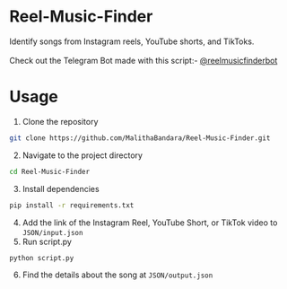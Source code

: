 # Reel-Music-Finder
Identify songs from Instagram reels, YouTube shorts, and TikToks.
<br><br>
Check out the Telegram Bot made with this script:- [@reelmusicfinderbot](https://t.me/reelmusicfinderbot)

# Usage
1. Clone the repository
```bash
git clone https://github.com/MalithaBandara/Reel-Music-Finder.git
```
2. Navigate to the project directory
```bash
cd Reel-Music-Finder
```
3. Install dependencies
```bash
pip install -r requirements.txt
```
4. Add the link of the Instagram Reel, YouTube Short, or TikTok video to `JSON/input.json`
5. Run script.py
```bash
python script.py
```
6. Find the details about the song at `JSON/output.json`
   

